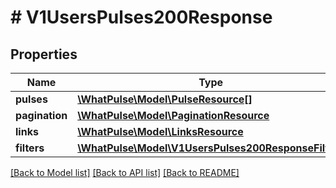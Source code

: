 # # V1UsersPulses200Response

## Properties

Name | Type | Description | Notes
------------ | ------------- | ------------- | -------------
**pulses** | [**\WhatPulse\Model\PulseResource[]**](PulseResource.md) |  |
**pagination** | [**\WhatPulse\Model\PaginationResource**](PaginationResource.md) |  |
**links** | [**\WhatPulse\Model\LinksResource**](LinksResource.md) |  |
**filters** | [**\WhatPulse\Model\V1UsersPulses200ResponseFilters**](V1UsersPulses200ResponseFilters.md) |  |

[[Back to Model list]](../../README.md#models) [[Back to API list]](../../README.md#endpoints) [[Back to README]](../../README.md)
